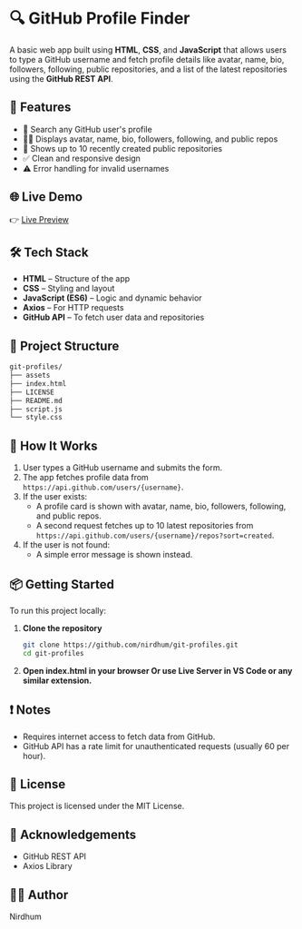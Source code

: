 # 🔍 GitHub Profile Finder

A basic web app built using **HTML**, **CSS**, and **JavaScript** that allows users to type a GitHub username and fetch profile details like avatar, name, bio, followers, following, public repositories, and a list of the latest repositories using the **GitHub REST API**.

## 🚀 Features

- 🔎 Search any GitHub user's profile
- 🧑‍💼 Displays avatar, name, bio, followers, following, and public repos
- 📂 Shows up to 10 recently created public repositories
- ✅ Clean and responsive design
- ⚠️ Error handling for invalid usernames

## 🌐 Live Demo

👉 [Live Preview](https://nirdhum.github.io/git-profiles/)

## 🛠️ Tech Stack

- **HTML** – Structure of the app
- **CSS** – Styling and layout
- **JavaScript (ES6)** – Logic and dynamic behavior
- **Axios** – For HTTP requests
- **GitHub API** – To fetch user data and repositories

## 📂 Project Structure

```bash
git-profiles/
├── assets
├── index.html
├── LICENSE
├── README.md
├── script.js
└── style.css
```

## 🧠 How It Works

1. User types a GitHub username and submits the form.
2. The app fetches profile data from `https://api.github.com/users/{username}`.
3. If the user exists:
   - A profile card is shown with avatar, name, bio, followers, following, and public repos.
   - A second request fetches up to 10 latest repositories from `https://api.github.com/users/{username}/repos?sort=created`.
4. If the user is not found:
   - A simple error message is shown instead.

## 📦 Getting Started

To run this project locally:

1. **Clone the repository**
   ```bash
   git clone https://github.com/nirdhum/git-profiles.git
   cd git-profiles
   ```
2. **Open index.html in your browser Or use Live Server in VS Code or any similar extension.**

## ❗ Notes

- Requires internet access to fetch data from GitHub.
- GitHub API has a rate limit for unauthenticated requests (usually 60 per hour).

## 📄 License

This project is licensed under the MIT License.

## 🙌 Acknowledgements

- GitHub REST API
- Axios Library

## 👨‍💻 Author

Nirdhum
